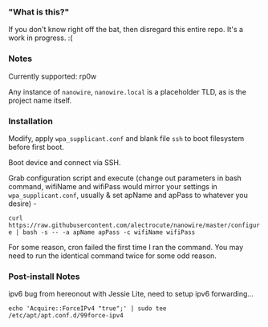 ### "What is this?"

If you don't know right off the bat, then disregard this entire repo. It's a work in progress. :(


### Notes

Currently supported: rp0w

Any instance of `nanowire`, `nanowire.local` is a placeholder TLD, as is the project name itself.

### Installation

Modify, apply `wpa_supplicant.conf` and blank file `ssh` to boot filesystem before first boot.

Boot device and connect via SSH.

Grab configuration script and execute (change out parameters in bash command, wifiName and wifiPass would mirror your settings in `wpa_supplicant.conf`, usually & set apName and apPass to whatever you desire) -

`curl https://raw.githubusercontent.com/alectrocute/nanowire/master/configure | bash -s -- -a apName apPass -c wifiName wifiPass`

For some reason, cron failed the first time I ran the command. You may need to run the identical command twice for some odd reason.

### Post-install Notes

ipv6 bug from hereonout with Jessie Lite, need to setup ipv6 forwarding...

`echo 'Acquire::ForceIPv4 "true";' | sudo tee /etc/apt/apt.conf.d/99force-ipv4`
